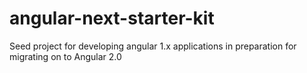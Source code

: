 # angular-next-starter-kit
Seed project for developing angular 1.x applications in preparation for migrating on to Angular 2.0
